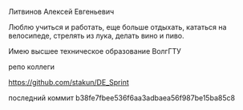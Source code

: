 Литвинов Алексей Евгеньевич

Люблю учиться и работать, еще больше отдыхать, кататься на велосипеде, стрелять из лука, делать вино и пиво.

Имею высшее техническое образование ВолгГТУ


репо коллеги

https://github.com/stakun/DE_Sprint

последний коммит b38fe7fbee536f6aa3adbaea56f987be15ba85c8
